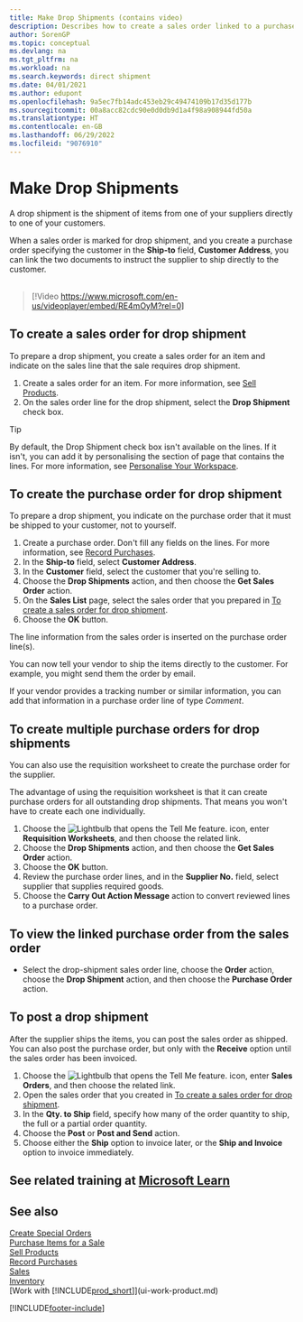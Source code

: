 ```yaml
---
title: Make Drop Shipments (contains video)
description: Describes how to create a sales order linked to a purchase order to enable shipment directly from the supplier to the customer.
author: SorenGP
ms.topic: conceptual
ms.devlang: na
ms.tgt_pltfrm: na
ms.workload: na
ms.search.keywords: direct shipment
ms.date: 04/01/2021
ms.author: edupont
ms.openlocfilehash: 9a5ec7fb14adc453eb29c49474109b17d35d177b
ms.sourcegitcommit: 00a8acc82cdc90e0d0db9d1a4f98a908944fd50a
ms.translationtype: HT
ms.contentlocale: en-GB
ms.lasthandoff: 06/29/2022
ms.locfileid: "9076910"
---
```

# <a name="make-drop-shipments"></a>Make Drop Shipments

A drop shipment is the shipment of items from one of your suppliers directly to one of your customers.

When a sales order is marked for drop shipment, and you create a purchase order specifying the customer in the **Ship-to** field, **Customer Address**, you can link the two documents to instruct the supplier to ship directly to the customer.
<br><br>  
  
> [!Video https://www.microsoft.com/en-us/videoplayer/embed/RE4mOyM?rel=0]

## <a name="to-create-a-sales-order-for-drop-shipment"></a>To create a sales order for drop shipment

To prepare a drop shipment, you create a sales order for an item and indicate on the sales line that the sale requires drop shipment.

1. Create a sales order for an item. For more information, see [Sell Products](sales-how-sell-products.md).
2. On the sales order line for the drop shipment, select the **Drop Shipment** check box. 

> [!TIP]
> By default, the Drop Shipment check box isn't available on the lines. If it isn't, you can add it by personalising the section of page that contains the lines. For more information, see [Personalise Your Workspace](ui-personalization-user.md).

## <a name="to-create-the-purchase-order-for-drop-shipment"></a>To create the purchase order for drop shipment

To prepare a drop shipment, you indicate on the purchase order that it must be shipped to your customer, not to yourself.

1. Create a purchase order. Don't fill any fields on the lines. For more information, see [Record Purchases](purchasing-how-record-purchases.md).
2. In the **Ship-to** field, select **Customer Address**.
3. In the **Customer** field, select the customer that you're selling to.
4. Choose the **Drop Shipments** action, and then choose the **Get Sales Order** action.
5. On the **Sales List** page, select the sales order that you prepared in [To create a sales order for drop shipment](#to-create-a-sales-order-for-drop-shipment).
6. Choose the **OK** button.

The line information from the sales order is inserted on the purchase order line(s).

You can now tell your vendor to ship the items directly to the customer. For example, you might send them the order by email. 

If your vendor provides a tracking number or similar information, you can add that information in a purchase order line of type *Comment*.  

## <a name="to-create-multiple-purchase-orders-for-drop-shipments"></a>To create multiple purchase orders for drop shipments

You can also use the requisition worksheet to create the purchase order for the supplier. 

The advantage of using the requisition worksheet is that it can create purchase orders for all outstanding drop shipments. That means you won't have to create each one individually.

1. Choose the ![Lightbulb that opens the Tell Me feature.](media/ui-search/search_small.png "Tell me what you want to do") icon, enter **Requisition Worksheets**, and then choose the related link.
2. Choose the **Drop Shipments** action, and then choose the **Get Sales Order** action.
3. Choose the **OK** button.
4. Review the purchase order lines, and in the **Supplier No.** field, select supplier that supplies required goods. 
5. Choose the **Carry Out Action Message** action to convert reviewed lines to a purchase order.

## <a name="to-view-the-linked-purchase-order-from-the-sales-order"></a>To view the linked purchase order from the sales order

* Select the drop-shipment sales order line, choose the **Order** action, choose the **Drop Shipment** action, and then choose the **Purchase Order** action.

## <a name="to-post-a-drop-shipment"></a>To post a drop shipment

After the supplier ships the items, you can post the sales order as shipped. You can also post the purchase order, but only with the **Receive** option until the sales order has been invoiced.

1. Choose the ![Lightbulb that opens the Tell Me feature.](media/ui-search/search_small.png "Tell me what you want to do") icon, enter **Sales Orders**, and then choose the related link.
2. Open the sales order that you created in [To create a sales order for drop shipment](#to-create-a-sales-order-for-drop-shipment).
3. In the **Qty. to Ship** field, specify how many of the order quantity to ship, the full or a partial order quantity.
4. Choose the **Post** or **Post and Send** action.
5. Choose either the **Ship** option to invoice later, or the **Ship and Invoice** option to invoice immediately.

## <a name="see-related-training-at-microsoft-learn"></a>See related training at [Microsoft Learn](/learn/modules/create-sales-documents-dynamics-365-business-central/)

## <a name="see-also"></a>See also 

[Create Special Orders](sales-how-to-create-special-orders.md)  
[Purchase Items for a Sale](purchasing-how-purchase-products-sale.md)  
[Sell Products](sales-how-sell-products.md)  
[Record Purchases](purchasing-how-record-purchases.md)  
[Sales](sales-manage-sales.md)  
[Inventory](inventory-manage-inventory.md)  
[Work with [!INCLUDE[prod_short](includes/prod_short.md)]](ui-work-product.md)


[!INCLUDE[footer-include](includes/footer-banner.md)]